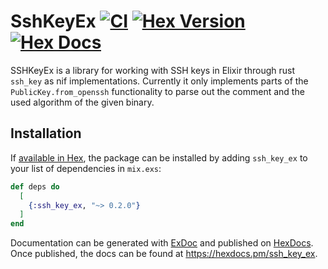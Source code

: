 # SshKeyEx [![CI](https://github.com/dennym/ssh_key_ex/actions/workflows/elixir.yml/badge.svg)](https://github.com/dennym/ssh_key_ex/actions/workflows/elixir.yml) [![Hex Version](https://img.shields.io/hexpm/v/ssh_key_ex.svg)](https://hex.pm/packages/ssh_key_ex) [![Hex Docs](https://img.shields.io/badge/docs-hexpm-blue.svg)](https://hexdocs.pm/ssh_key_ex/)

SSHKeyEx is a library for working with SSH keys in Elixir through rust `ssh_key` as nif implementations. Currently it only implements parts of the `PublicKey.from_openssh` functionality to parse out the comment and the used algorithm of the given binary.

## Installation

If [available in Hex](https://hex.pm/docs/publish), the package can be installed
by adding `ssh_key_ex` to your list of dependencies in `mix.exs`:

```elixir
def deps do
  [
    {:ssh_key_ex, "~> 0.2.0"}
  ]
end
```

Documentation can be generated with [ExDoc](https://github.com/elixir-lang/ex_doc)
and published on [HexDocs](https://hexdocs.pm). Once published, the docs can
be found at <https://hexdocs.pm/ssh_key_ex>.

